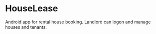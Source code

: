 # HouseLease
Android app for rental house booking. Landlord can logon and manage houses and tenants.
